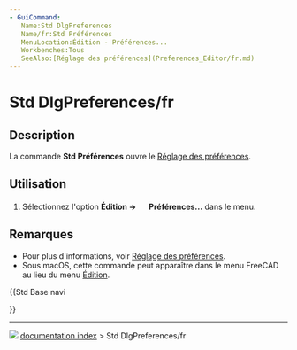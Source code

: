 ```yaml
---
- GuiCommand:
   Name:Std DlgPreferences
   Name/fr:Std Préférences
   MenuLocation:Édition - Préférences...
   Workbenches:Tous
   SeeAlso:[Réglage des préférences](Preferences_Editor/fr.md)
---
```


# Std DlgPreferences/fr

## Description

La commande **Std Préférences** ouvre le [Réglage des préférences](Preferences_Editor/fr.md).



## Utilisation

1.  Sélectionnez l\'option **Édition → <img src="images/Std_DlgPreferences.svg" width=16px> Préférences...** dans le menu.



## Remarques

-   Pour plus d\'informations, voir [Réglage des préférences](Preferences_Editor/fr.md).
-   Sous macOS, cette commande peut apparaître dans le menu FreeCAD au lieu du menu [Édition](Std_Edit_Menu/fr.md).





{{Std Base navi

}}



---
![](images/Button_right.svg) [documentation index](../README.md) > Std DlgPreferences/fr
